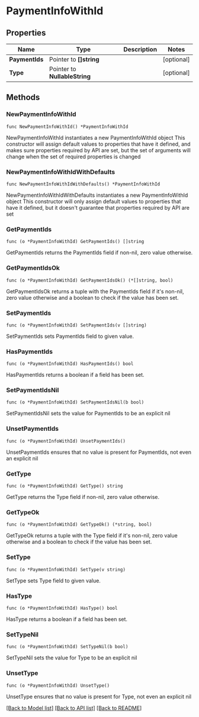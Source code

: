 # PaymentInfoWithId

## Properties

Name | Type | Description | Notes
------------ | ------------- | ------------- | -------------
**PaymentIds** | Pointer to **[]string** |  | [optional] 
**Type** | Pointer to **NullableString** |  | [optional] 

## Methods

### NewPaymentInfoWithId

`func NewPaymentInfoWithId() *PaymentInfoWithId`

NewPaymentInfoWithId instantiates a new PaymentInfoWithId object
This constructor will assign default values to properties that have it defined,
and makes sure properties required by API are set, but the set of arguments
will change when the set of required properties is changed

### NewPaymentInfoWithIdWithDefaults

`func NewPaymentInfoWithIdWithDefaults() *PaymentInfoWithId`

NewPaymentInfoWithIdWithDefaults instantiates a new PaymentInfoWithId object
This constructor will only assign default values to properties that have it defined,
but it doesn't guarantee that properties required by API are set

### GetPaymentIds

`func (o *PaymentInfoWithId) GetPaymentIds() []string`

GetPaymentIds returns the PaymentIds field if non-nil, zero value otherwise.

### GetPaymentIdsOk

`func (o *PaymentInfoWithId) GetPaymentIdsOk() (*[]string, bool)`

GetPaymentIdsOk returns a tuple with the PaymentIds field if it's non-nil, zero value otherwise
and a boolean to check if the value has been set.

### SetPaymentIds

`func (o *PaymentInfoWithId) SetPaymentIds(v []string)`

SetPaymentIds sets PaymentIds field to given value.

### HasPaymentIds

`func (o *PaymentInfoWithId) HasPaymentIds() bool`

HasPaymentIds returns a boolean if a field has been set.

### SetPaymentIdsNil

`func (o *PaymentInfoWithId) SetPaymentIdsNil(b bool)`

 SetPaymentIdsNil sets the value for PaymentIds to be an explicit nil

### UnsetPaymentIds
`func (o *PaymentInfoWithId) UnsetPaymentIds()`

UnsetPaymentIds ensures that no value is present for PaymentIds, not even an explicit nil
### GetType

`func (o *PaymentInfoWithId) GetType() string`

GetType returns the Type field if non-nil, zero value otherwise.

### GetTypeOk

`func (o *PaymentInfoWithId) GetTypeOk() (*string, bool)`

GetTypeOk returns a tuple with the Type field if it's non-nil, zero value otherwise
and a boolean to check if the value has been set.

### SetType

`func (o *PaymentInfoWithId) SetType(v string)`

SetType sets Type field to given value.

### HasType

`func (o *PaymentInfoWithId) HasType() bool`

HasType returns a boolean if a field has been set.

### SetTypeNil

`func (o *PaymentInfoWithId) SetTypeNil(b bool)`

 SetTypeNil sets the value for Type to be an explicit nil

### UnsetType
`func (o *PaymentInfoWithId) UnsetType()`

UnsetType ensures that no value is present for Type, not even an explicit nil

[[Back to Model list]](../README.md#documentation-for-models) [[Back to API list]](../README.md#documentation-for-api-endpoints) [[Back to README]](../README.md)


